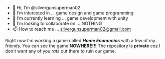 - 👋 Hi, I’m @silvergunsuperman02
- 👀 I’m interested in ... game design and game programming
- 🌱 I’m currently learning ... game development with unity
- 💞️ I’m looking to collaborate on ... NOTHING
- 📫 How to reach me ... silvergunsuperman02@gmail.com

Right now I'm working a game called ***Home Economics*** with a few of my friends. You can see the game **NOWHERE!!!**
The repository is **private** coz I don't want any of you *rats* out there to ruin our game.

<!---
silvergunsuperman02/silvergunsuperman02 is a ✨ special ✨ repository because its `README.md` (this file) appears on your GitHub profile.
You can click the Preview link to take a look at your changes.
--->
